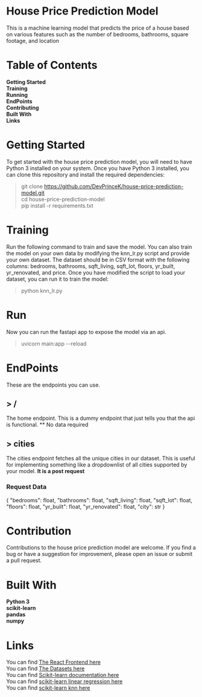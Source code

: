 # House Price Prediction Model
This is a machine learning model that predicts the price of a house based on various features such as the number of bedrooms, bathrooms, square footage, and location

# Table of Contents
**Getting Started** <br>
**Training** <br>
**Running** <br>
**EndPoints** <br>
**Contributing** <br>
**Built With** <br>
**Links**

# Getting Started
To get started with the house price prediction model, you will need to have Python 3 installed on your system. Once you have Python 3 installed, you can clone this repository and install the required dependencies:
>git clone https://github.com/DevPrinceK/house-price-prediction-model.git <br>
>cd house-price-prediction-model <br>
>pip install -r requirements.txt 


# Training
Run the following command to train and save the model. 
You can also train the model on your own data by modifying the knn_lr.py script and provide your own dataset. The dataset should be in CSV format with the following columns: bedrooms, bathrooms, sqft_living, sqft_lot, floors, yr_built, yr_renovated, and price. Once you have modified the script to load your dataset, you can run it to train the model:
>python knn_lr.py

# Run 
Now you can run the fastapi app to expose the model via an api.
> uvicorn main:app --reload

# EndPoints
These are the endpoints you can use.
## > /
The home endpoint. This is a dummy endpoint that just tells you that the api is functional.
** No data required
## > cities
The cities endpoint fetches all the unique cities in our dataset. This is useful for implementing something like a dropdownlist of all cities supported by your model.
**It is a post request**
### Request Data
{
    "bedrooms": float,
    "bathrooms": float,
    "sqft_living": float,
    "sqft_lot": float,
    "floors": float,
    "yr_built": float,
    "yr_renovated": float,
    "city": str
}

# Contribution
Contributions to the house price prediction model are welcome. If you find a bug or have a suggestion for improvement, please open an issue or submit a pull request.


# Built With
**Python 3** <br>
**scikit-learn** <br>
**pandas** <br>
**numpy** <br>

# Links
You can find [The React Frontend here](https://github.com/Desmondgoldsmith/House_price_prediction_project) <br>
You can find [The Datasets here](https://www.kaggle.com/datasets/shree1992/housedata/versions/2?resource=download) <br>
You can find [Scikit-learn documentation here](https://scikit-learn.org/0.18/_downloads/scikit-learn-docs.pdf) <br>
You can find [scikit-learn linear regression here](https://scikit-learn.org/stable/modules/generated/sklearn.linear_model.LinearRegression.html) <br>
You can find [scikit-learn knn here](https://scikit-learn.org/stable/modules/generated/sklearn.neighbors.KNeighborsRegressor.html) <br>



